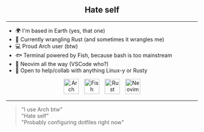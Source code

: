 <h2 align="center">Hate self</h2>

---

- 🌍 I'm based in Earth (yes, that one)
- 🦀 Currently wrangling Rust (and sometimes it wrangles me)
- 💻 Proud Arch user (btw)
- 🐟 Terminal powered by Fish, because bash is too mainstream
- 📝 Neovim all the way (VSCode who?)
- 🤝 Open to help/collab with anything Linux-y or Rusty

<div align="center">
  <img src="https://github.com/user-attachments/assets/efff7b62-6f97-4784-88ed-f3aff3ef763c" width="40px" style="display: inline-block; margin-right: 10px;" title="Arch Linux">
  <img src="https://cdn.rawgit.com/oh-my-fish/oh-my-fish/e4f1c2e0219a17e2c748b824004c8d0b38055c16/docs/logo.svg" width="40px" style="display: inline-block; margin-right: 10px;" title="Fish Shell">
  <img src="https://w7.pngwing.com/pngs/520/391/png-transparent-rust-system-programming-language-programmer-programming-language-logo-bicycle-part-c.png" width="40px" height="40px" style="display: inline-block; margin-right: 10px;" title="Rust">
  <img src="https://avatars.githubusercontent.com/u/6471485?s=200&v=4" width="40px" style="display: inline-block;" title="Neovim">
</div>

---

> "I use Arch btw"  
> "Hate self"  
> "Probably configuring dotfiles right now"
